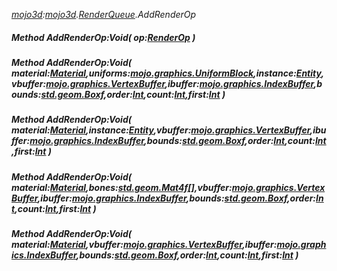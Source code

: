 _[mojo3d](../../modules/mojo3d/mojo3d-module.md):[mojo3d](../../modules/mojo3d/mojo3d-module.md).[RenderQueue](../../modules/mojo3d/mojo3d-renderqueue.md).AddRenderOp_
##### Method AddRenderOp:Void( op:[RenderOp](../../modules/mojo3d/mojo3d-renderop.md) )
##### Method AddRenderOp:Void( material:[Material](../../modules/mojo3d/mojo3d-material.md),uniforms:[mojo.graphics.UniformBlock](../../modules/mojo/mojo-graphics-uniformblock.md),instance:[Entity](../../modules/mojo3d/mojo3d-entity.md),vbuffer:[mojo.graphics.VertexBuffer](../../modules/mojo/mojo-graphics-vertexbuffer.md),ibuffer:[mojo.graphics.IndexBuffer](../../modules/mojo/mojo-graphics-indexbuffer.md),bounds:[std.geom.Boxf](../../modules/std/std-geom-boxf.md),order:[Int](../../modules/wonkey/wonkey-types-int.md),count:[Int](../../modules/wonkey/wonkey-types-int.md),first:[Int](../../modules/wonkey/wonkey-types-int.md) )
##### Method AddRenderOp:Void( material:[Material](../../modules/mojo3d/mojo3d-material.md),instance:[Entity](../../modules/mojo3d/mojo3d-entity.md),vbuffer:[mojo.graphics.VertexBuffer](../../modules/mojo/mojo-graphics-vertexbuffer.md),ibuffer:[mojo.graphics.IndexBuffer](../../modules/mojo/mojo-graphics-indexbuffer.md),bounds:[std.geom.Boxf](../../modules/std/std-geom-boxf.md),order:[Int](../../modules/wonkey/wonkey-types-int.md),count:[Int](../../modules/wonkey/wonkey-types-int.md),first:[Int](../../modules/wonkey/wonkey-types-int.md) )
##### Method AddRenderOp:Void( material:[Material](../../modules/mojo3d/mojo3d-material.md),bones:[std.geom.Mat4f](../../modules/std/std-geom-mat4f.md)[],vbuffer:[mojo.graphics.VertexBuffer](../../modules/mojo/mojo-graphics-vertexbuffer.md),ibuffer:[mojo.graphics.IndexBuffer](../../modules/mojo/mojo-graphics-indexbuffer.md),bounds:[std.geom.Boxf](../../modules/std/std-geom-boxf.md),order:[Int](../../modules/wonkey/wonkey-types-int.md),count:[Int](../../modules/wonkey/wonkey-types-int.md),first:[Int](../../modules/wonkey/wonkey-types-int.md) )
##### Method AddRenderOp:Void( material:[Material](../../modules/mojo3d/mojo3d-material.md),vbuffer:[mojo.graphics.VertexBuffer](../../modules/mojo/mojo-graphics-vertexbuffer.md),ibuffer:[mojo.graphics.IndexBuffer](../../modules/mojo/mojo-graphics-indexbuffer.md),bounds:[std.geom.Boxf](../../modules/std/std-geom-boxf.md),order:[Int](../../modules/wonkey/wonkey-types-int.md),count:[Int](../../modules/wonkey/wonkey-types-int.md),first:[Int](../../modules/wonkey/wonkey-types-int.md) )

